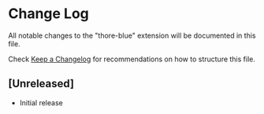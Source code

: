 # Change Log

All notable changes to the "thore-blue" extension will be documented in this file.

Check [Keep a Changelog](http://keepachangelog.com/) for recommendations on how to structure this file.

## [Unreleased]

- Initial release
